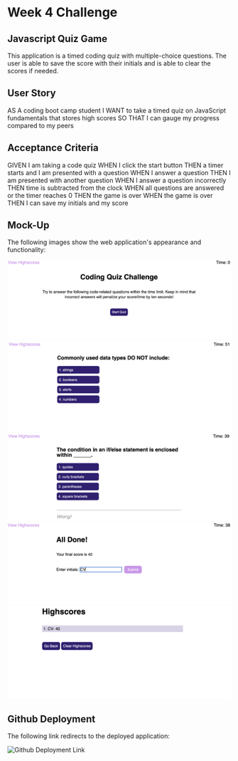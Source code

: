 # Week 4 Challenge

## Javascript Quiz Game

This application is a timed coding quiz with multiple-choice questions. The user is able to save the score with their initials and is able to clear the scores if needed.

## User Story

AS A coding boot camp student
I WANT to take a timed quiz on JavaScript fundamentals that stores high scores
SO THAT I can gauge my progress compared to my peers

## Acceptance Criteria

GIVEN I am taking a code quiz
WHEN I click the start button
THEN a timer starts and I am presented with a question
WHEN I answer a question
THEN I am presented with another question
WHEN I answer a question incorrectly
THEN time is subtracted from the clock
WHEN all questions are answered or the timer reaches 0
THEN the game is over
WHEN the game is over
THEN I can save my initials and my score

## Mock-Up

The following images show the web application's appearance and functionality:

![Coding Quiz Landing Page](./assets/images/screenshot1.png)
![Multiple choice questions in quiz](./assets/images/screenshot2.png)
![Shows the answer is correcr or wrong](./assets/images/screenshot3.png)
![Inputs initials and displays score](./assets/images/screenshot4.png)
![Displays highscores](./assets/images/screenshot5.png)

## Github Deployment

The following link redirects to the deployed application:

![Github Deployment Link](https://sadimamaharjan.github.io/javascript-quiz/)
